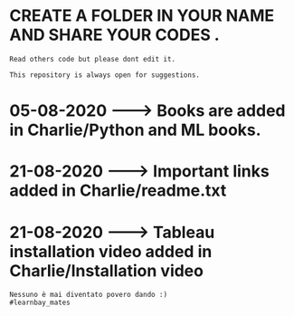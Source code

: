 # CREATE A FOLDER IN YOUR NAME AND SHARE YOUR CODES .

    Read others code but please dont edit it.

    This repository is always open for suggestions.

# 05-08-2020 ---> Books are added in Charlie/Python and ML books.

# 21-08-2020 ---> Important links added in Charlie/readme.txt

# 21-08-2020 ---> Tableau installation video added in Charlie/Installation video

    Nessuno è mai diventato povero dando :)
    #learnbay_mates
